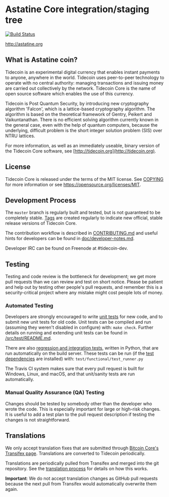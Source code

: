 Astatine Core integration/staging tree
=====================================

[![Build Status](https://travis-ci.org/tidecoin-project/tidecoin.svg?branch=master)](https://travis-ci.org/tidecoin-project/tidecoin)

http://astatine.org

What is Astatine coin?
----------------

Tidecoin is an experimental digital currency that enables instant payments to
anyone, anywhere in the world. Tidecoin uses peer-to-peer technology to operate
with no central authority: managing transactions and issuing money are carried
out collectively by the network. Tidecoin Core is the name of open source
software which enables the use of this currency.

Tidecoin is Post Quantum Security, by introducing new cryptography algorithm 'Falcon', which is a lattice-based cryptography algorithm. The algorithm is based on the theoretical framework of Gentry, Peikert and Vaikuntanathan. There is no efficient solving algorithm currently known in the general case, even with the help of quantum computers, because the underlying, difficult problem is the short integer solution problem (SIS) over NTRU lattices.

For more information, as well as an immediately useable, binary version of
the Tidecoin Core software, see [http://tidecoin.org](http://tidecoin.org).

License
-------

Tidecoin Core is released under the terms of the MIT license. See [COPYING](COPYING) for more
information or see https://opensource.org/licenses/MIT.

Development Process
-------------------

The `master` branch is regularly built and tested, but is not guaranteed to be
completely stable. [Tags](https://github.com/tidecoin-project/tidecoin/tags) are created
regularly to indicate new official, stable release versions of Tidecoin Core.

The contribution workflow is described in [CONTRIBUTING.md](CONTRIBUTING.md)
and useful hints for developers can be found in [doc/developer-notes.md](doc/developer-notes.md).

Developer IRC can be found on Freenode at #tidecoin-dev.

Testing
-------

Testing and code review is the bottleneck for development; we get more pull
requests than we can review and test on short notice. Please be patient and help out by testing
other people's pull requests, and remember this is a security-critical project where any mistake might cost people
lots of money.

### Automated Testing

Developers are strongly encouraged to write [unit tests](src/test/README.md) for new code, and to
submit new unit tests for old code. Unit tests can be compiled and run
(assuming they weren't disabled in configure) with: `make check`. Further details on running
and extending unit tests can be found in [/src/test/README.md](/src/test/README.md).

There are also [regression and integration tests](/test), written
in Python, that are run automatically on the build server.
These tests can be run (if the [test dependencies](/test) are installed) with: `test/functional/test_runner.py`

The Travis CI system makes sure that every pull request is built for Windows, Linux, and macOS, and that unit/sanity tests are run automatically.

### Manual Quality Assurance (QA) Testing

Changes should be tested by somebody other than the developer who wrote the
code. This is especially important for large or high-risk changes. It is useful
to add a test plan to the pull request description if testing the changes is
not straightforward.

Translations
------------

We only accept translation fixes that are submitted through [Bitcoin Core's Transifex page](https://www.transifex.com/projects/p/bitcoin/).
Translations are converted to Tidecoin periodically.

Translations are periodically pulled from Transifex and merged into the git repository. See the
[translation process](doc/translation_process.md) for details on how this works.

**Important**: We do not accept translation changes as GitHub pull requests because the next
pull from Transifex would automatically overwrite them again.
